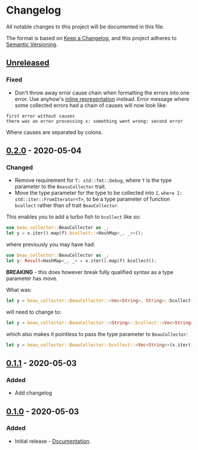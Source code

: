 # Changelog
All notable changes to this project will be documented in this file.

The format is based on [Keep a Changelog](https://keepachangelog.com/en/1.0.0/),
and this project adheres to [Semantic Versioning](https://semver.org/spec/v2.0.0.html).

## [Unreleased]

### Fixed
- Don't throw away error cause chain when formatting the errors into one error.
  Use anyhow's [inline representation][inlinerepr] instead.  Error message where some collected
  errors had a chain of causes will now look like:

```
first error without causes
there was an error processing x: something went wrong: second error
```

Where causes are separated by colons.

[inlinerepr]: https://docs.rs/anyhow/1.0.28/anyhow/struct.Error.html#display-representations

## [0.2.0] - 2020-05-04
### Changed
- Remove requirement for `T: std::fmt::Debug`, where `T` is the type parameter
  to the `BeasuCollector` trait.
- Move the type parameter for the type to be collected into `I`,
  `where I: std::iter::FromIterator<T>`, to be a type parameter of function
  `bcollect` rather than of trait `BeauCollector`.

This enables you to add a turbo fish to `bcollect` like so:

```rust
use beau_collector::BeauCollector as _;
let y = x.iter().map(f).bcollect::<HashMap<_, _>>();
```

where previously you may have had:

```rust
use beau_collector::BeauCollector as _;
let y: Result<HashMap<_, _> = x.iter().map(f).bcollect();
```

**BREAKING** - this does however break fully qualified syntax as a type parameter has move.

What was:

```rust
let y = beau_collector::BeauCollector::<Vec<String>, String>::bcollect(x.iter().map(f));
```

will need to change to:

```rust
let y = beau_collector::BeauCollector::<String>::bcollect::<Vec<String>>(x.iter().map(f));
```

which also makes it pointless to pass the type parameter to `BeauCollector`:

```rust
let y = beau_collector::BeauCollector::bcollect::<Vec<String>>(x.iter().map(f));
```

## [0.1.1] - 2020-05-03
### Added
- Add changelog

## [0.1.0] - 2020-05-03
### Added
- Initial release - [Documentation](https://docs.rs/beau_collector/0.1.0/beau_collector/).

[Unreleased]: https://github.com/olivierlacan/keep-a-changelog/compare/0.2.0...HEAD
[0.2.0]: https://github.com/olivierlacan/keep-a-changelog/compare/v0.1.1...v0.2.0
[0.1.1]: https://github.com/olivierlacan/keep-a-changelog/compare/v0.1.0...v0.1.1
[0.1.0]: https://github.com/olivierlacan/keep-a-changelog/releases/tag/0.1.0


